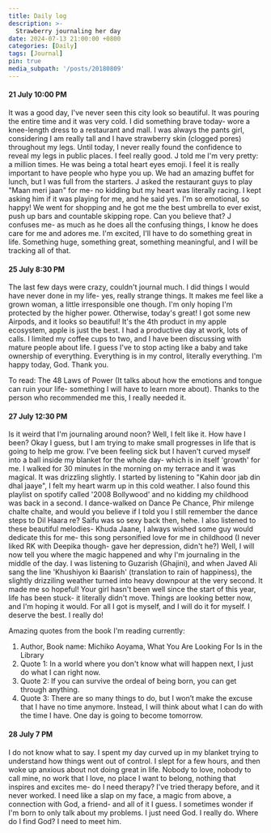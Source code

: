 ```yaml
---
title: Daily log
description: >-
  Strawberry journaling her day 
date: 2024-07-13 21:00:00 +0800
categories: [Daily]
tags: [Journal]
pin: true
media_subpath: '/posts/20180809'
---
```


#### 21 July 10:00 PM
It was a good day, I've never seen this city look so beautiful. It was pouring the entire time and it was very cold. I did something brave today- wore a knee-length dress to a restaurant and mall. I was always the pants girl, considering I am really tall and I have strawberry skin (clogged pores) throughout my legs. Until today, I never really found the confidence to reveal my legs in public places. I feel really good. J told me I'm very pretty: a million times. He was being a total heart eyes emoji. I feel it is really important to have people who hype you up. We had an amazing buffet for lunch, but I was full from the starters. J asked the restaurant guys to play "Maan meri jaan" for me- no kidding but my heart was literally racing. I kept asking him if it was playing for me, and he said yes. I'm so emotional, so happy! We went for shopping and he got me the best umbrella to ever exist, push up bars and countable skipping rope. Can you believe that? J confuses me- as much as he does all the confusing things, I know he does care for me and adores me. I'm excited, I'll have to do something great in life. Something huge, something great, something meaningful, and I will be tracking all of that.


#### 25 July 8:30 PM
The last few days were crazy, couldn't journal much. I did things I would have never done in my life- yes, really strange things. It makes me feel like a grown woman, a little irresponsible one though. I'm only hoping I'm protected by the higher power. Otherwise, today's great! I got some new Airpods, and it looks so beautiful! It's the 4th product in my apple ecosystem, apple is just the best. I had a productive day at work, lots of calls. I limited my coffee cups to two, and I have been discussing with mature people about life. I guess I've to stop acting like a baby and take ownership of everything. Everything is in my control, literally everything. I'm happy today, God. Thank you. 

To read: The 48 Laws of Power (It talks about how the emotions and tongue can ruin your life- something I will have to learn more about). Thanks to the person who recommended me this, I really needed it. 

#### 27 July 12:30 PM
Is it weird that I'm journaling around noon? Well, I felt like it. How have I been? Okay I guess, but I am trying to make small progresses in life that is going to help me grow. I've been feeling sick but I haven't curved myself into a ball inside my blanket for the whole day- which is in itself 'growth' for me. I walked for 30 minutes in the morning on my terrace and it was magical. It was drizzling slightly. I started by listening to "Kahin door jab din dhal jaaye", I felt my heart warm up in this cold weather. I also found this playlist on spotify called '2008 Bollywood' and no kidding my childhood was back in a second. I dance-walked on Dance Pe Chance, Phir milenge chalte chalte, and would you believe if I told you I still remember the dance steps to Dil Haara re? Saifu was so sexy back then, hehe. I also listened to these beautiful melodies- Khuda Jaane, I always wished some guy would dedicate this for me- this song personified love for me in childhood (I never liked RK with Deepika though- gave her depression, didn't he?) Well, I will now tell you where the magic happened and why I'm journaling in the middle of the day. I was listening to Guzarish (Ghajini), and when Javed Ali sang the line 'Khushiyon ki Baarish' (translation to rain of happiness), the slightly drizziling weather turned into heavy downpour at the very second. It made me so hopeful! Your girl hasn't been well since the start of this year, life has been stuck- it literally didn't move. Things are looking better now, and I'm hoping it would. For all I got is myself, and I will do it for myself. I deserve the best. I really do!

Amazing quotes from the book I'm reading currently:
1. Author, Book name: Michiko Aoyama, What You Are Looking For Is in the Library
2. Quote 1: In a world where you don't know what will happen next, I just do what I can right now.
3. Quote 2: If you can survive the ordeal of being born, you can get through anything.
4. Quote 3: There are so many things to do, but I won’t make the excuse that I have no time anymore. Instead, I will think about what I can do with the time I have. One day is going to become tomorrow.

#### 28 July 7 PM
I do not know what to say. I spent my day curved up in my blanket trying to understand how things went out of control. I slept for a few hours, and then woke up anxious about not doing great in life. Nobody to love, nobody to call mine, no work that I love, no place I want to belong, nothing that inspires and excites me- do I need therapy? I've tried therapy before, and it never worked. I need like a slap on my face, a magic from above, a connection with God, a friend- and all of it I guess. I sometimes wonder if I'm born to only talk about my problems. I just need God. I really do. Where do I find God? I need to meet him. 

[nodejs]: https://nodejs.org/
[starter]: https://github.com/cotes2020/chirpy-starter
[pages-workflow-src]: https://docs.github.com/en/pages/getting-started-with-github-pages/configuring-a-publishing-source-for-your-github-pages-site#publishing-with-a-custom-github-actions-workflow
[latest-tag]: https://github.com/cotes2020/jekyll-theme-chirpy/tags